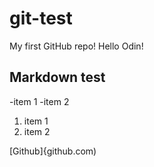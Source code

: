 # git-test
My first GitHub repo!
Hello Odin!

## Markdown test

-item 1
-item 2

1. item 1
1. item 2

[Github]{github.com)
